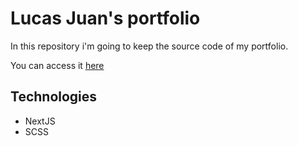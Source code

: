 # Lucas Juan's portfolio

<p>In this repository i'm going to keep the source code of my portfolio.</p>

<p>You can access it <a href="https://portfolio-flame-eight-85.vercel.app/">here</a></p>

## Technologies

<ul>
    <li>NextJS</li>
    <li>SCSS</li>
</ul>